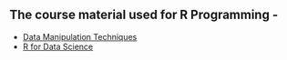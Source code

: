 ## The course material used for R Programming - 

* [Data Manipulation Techniques](https://andreavillanes.github.io/R_Data_Manipulation_Techniques/)
* [R for Data Science](https://r4ds.had.co.nz/)